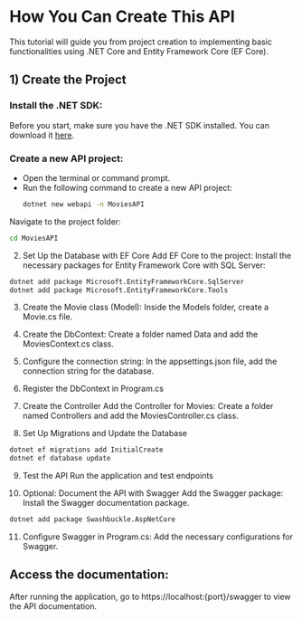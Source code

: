 # How You Can Create This API

This tutorial will guide you from project creation to implementing basic functionalities using .NET Core and Entity Framework Core (EF Core).

## 1) Create the Project
### Install the .NET SDK:

Before you start, make sure you have the .NET SDK installed. You can download it [here](https://dotnet.microsoft.com/download/dotnet).

### Create a new API project:

- Open the terminal or command prompt.
- Run the following command to create a new API project:
  ```bash
  dotnet new webapi -n MoviesAPI

Navigate to the project folder:
 ```bash
cd MoviesAPI
```

2) Set Up the Database with EF Core
Add EF Core to the project:
Install the necessary packages for Entity Framework Core with SQL Server:
````bash
dotnet add package Microsoft.EntityFrameworkCore.SqlServer
dotnet add package Microsoft.EntityFrameworkCore.Tools
````

3) Create the Movie class (Model):
Inside the Models folder, create a Movie.cs file.

4) Create the DbContext:
Create a folder named Data and add the MoviesContext.cs class.

5) Configure the connection string:
In the appsettings.json file, add the connection string for the database.

6) Register the DbContext in Program.cs

7) Create the Controller
Add the Controller for Movies:
Create a folder named Controllers and add the MoviesController.cs class.

8) Set Up Migrations and Update the Database
````bash
dotnet ef migrations add InitialCreate
dotnet ef database update
````

9) Test the API
Run the application and test endpoints

10) Optional: Document the API with Swagger
Add the Swagger package:
Install the Swagger documentation package.
````bash
dotnet add package Swashbuckle.AspNetCore
````

11) Configure Swagger in Program.cs:
Add the necessary configurations for Swagger.


## Access the documentation:
After running the application, go to https://localhost:{port}/swagger to view the API documentation.